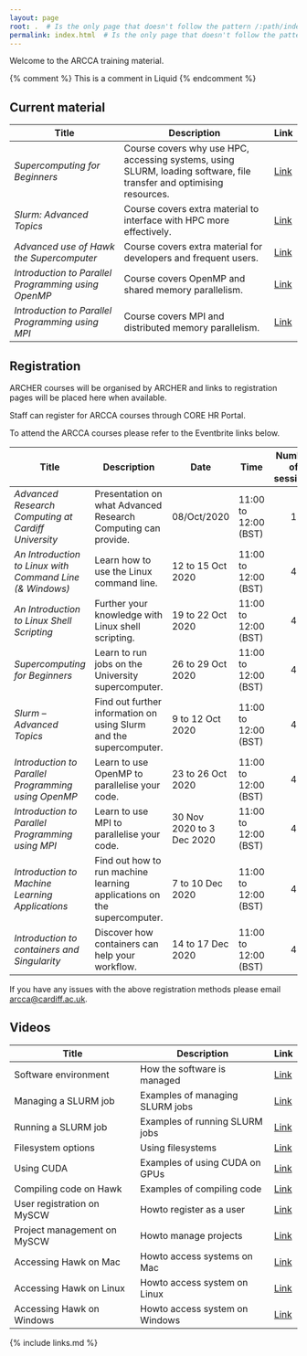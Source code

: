 ```yaml
---
layout: page
root: .  # Is the only page that doesn't follow the pattern /:path/index.html
permalink: index.html  # Is the only page that doesn't follow the pattern /:path/index.html
---
```


Welcome to the ARCCA training material.

<!-- this is an html comment -->

{% comment %} This is a comment in Liquid {% endcomment %}

## Current material

| Title | Description | Link |
|-------|-------------|------|
| *Supercomputing for Beginners* | Course covers why use HPC, accessing systems, using SLURM, loading software, file transfer and optimising resources. | [Link](hpc-intro) |
| *Slurm: Advanced Topics* | Course covers extra material to interface with HPC more effectively. | [Link](slurm_advanced_topics) |
| *Advanced use of Hawk the Supercomputer* | Course covers extra material for developers and frequent users. | [Link](hpc-advanced) |
| *Introduction to Parallel Programming using OpenMP* | Course covers OpenMP and shared memory parallelism. | [Link](Introduction-to-Parallel-Programming-using-OpenMP) |
| *Introduction to Parallel Programming using MPI* | Course covers MPI and distributed memory parallelism. | [Link](intro-mpi) |

## Registration

ARCHER courses will be organised by ARCHER and links to registration pages will be placed here when available.

Staff can register for ARCCA courses through CORE HR Portal.

To attend the ARCCA courses please refer to the Eventbrite links below.

| Title | Description | Date | Time | Number of sessions | Registration Link |
|-------|-------------|------|------|:------------------:|-------------------|
| *Advanced Research Computing at Cardiff University* | Presentation on what Advanced Research Computing can provide. | 08/Oct/2020 | 11:00 to 12:00 (BST) | 1 | TBA |
| *An Introduction to Linux with Command Line (& Windows)* | Learn how to use the Linux command line. | 12 to 15 Oct 2020 | 11:00 to 12:00 (BST) | 4 | TBA |
| *An Introduction to Linux Shell Scripting* | Further your knowledge with Linux shell scripting. | 19 to 22 Oct 2020 | 11:00 to 12:00 (BST) | 4 | TBA |
| *Supercomputing for Beginners* | Learn to run jobs on the University supercomputer. | 26 to 29 Oct 2020 | 11:00 to 12:00 (BST) | 4 | TBA |
| *Slurm – Advanced Topics* | Find out further information on using Slurm and the supercomputer. | 9 to 12 Oct 2020 | 11:00 to 12:00 (BST) | 4 | TBA |
| *Introduction to Parallel Programming using OpenMP* | Learn to use OpenMP to parallelise your code. | 23 to 26 Oct 2020 | 11:00 to 12:00 (BST) | 4 | TBA |
| *Introduction to Parallel Programming using MPI* | Learn to use MPI to parallelise your code. | 30 Nov 2020 to 3 Dec 2020 | 11:00 to 12:00 (BST) | 4 | TBA |
| *Introduction to Machine Learning Applications* | Find out how to run machine learning applications on the supercomputer. | 7 to 10 Dec 2020 | 11:00 to 12:00 (BST) | 4 | TBA |
| *Introduction to containers and Singularity* | Discover how containers can help your workflow. | 14 to 17 Dec 2020 | 11:00 to 12:00 (BST) | 4 | TBA |

If you have any issues with the above registration methods please email [arcca@cardiff.ac.uk](mailto:arcca@cardiff.ac.uk).

## Videos

| Title | Description | Link |
|-------|-------------|------|
| Software environment | How the software is managed | [Link](https://cardiff.cloud.panopto.eu/Panopto/Pages/Viewer.aspx?id=45101437-7896-4b0e-8b18-aab200de7cf8) |
| Managing a SLURM job | Examples of managing SLURM jobs | [Link](https://cardiff.cloud.panopto.eu/Panopto/Pages/Viewer.aspx?id=d39acfd0-99bb-4106-a92f-aab200de7d70) |
| Running a SLURM job | Examples of running SLURM jobs | [Link](https://cardiff.cloud.panopto.eu/Panopto/Pages/Viewer.aspx?id=b1e4c706-43b2-40f1-ae3d-aab200de7e28) |
| Filesystem options | Using filesystems | [Link](https://cardiff.cloud.panopto.eu/Panopto/Pages/Viewer.aspx?id=296bf28c-fd9e-4d8f-b5a9-aab200de7ea5) |
| Using CUDA | Examples of using CUDA on GPUs | [Link](https://cardiff.cloud.panopto.eu/Panopto/Pages/Viewer.aspx?id=d6df71cd-b71b-4b31-87d5-aab200de7f55) |
| Compiling code on Hawk | Examples of compiling code | [Link](https://cardiff.cloud.panopto.eu/Panopto/Pages/Viewer.aspx?id=449d769c-fc69-49cf-b795-aab200de7fe2) |
| User registration on MySCW | Howto register as a user | [Link](https://cardiff.cloud.panopto.eu/Panopto/Pages/Viewer.aspx?id=88d0d5d5-d80c-4fa4-956a-aab000cd4d28) |
| Project management on MySCW | Howto manage projects | [Link](https://cardiff.cloud.panopto.eu/Panopto/Pages/Viewer.aspx?id=22586477-e445-47c5-89f2-aab000cd4dd4) |
| Accessing Hawk on Mac | Howto access systems on Mac | [Link](https://cardiff.cloud.panopto.eu/Panopto/Pages/Viewer.aspx?id=227bf3fa-9334-4c72-90a0-aab000cd4e8a) |
| Accessing Hawk on Linux | Howto access system on Linux | [Link](https://cardiff.cloud.panopto.eu/Panopto/Pages/Viewer.aspx?id=1c5f795d-684f-4e43-8bd8-aab000cd4f05) |
| Accessing Hawk on Windows | Howto access system on Windows | [Link](https://cardiff.cloud.panopto.eu/Panopto/Pages/Viewer.aspx?id=6f42b278-cc56-404a-bcc4-aab000cd4fb2) |
 

{% include links.md %}
